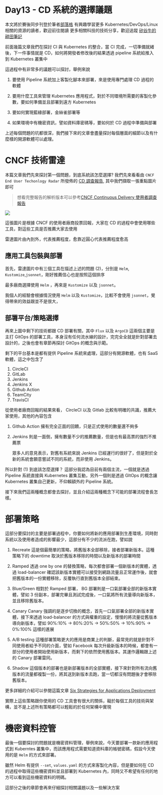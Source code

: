 Day13  - CD 系統的選擇議題
===============================

本文將於賽後同步刊登於筆者[部落格](https://hwchiu.com/)
有興趣學習更多 Kubernetes/DevOps/Linux 相關的資源的讀者，歡迎前往閱讀
更多相關科技的技術分享，歡迎追蹤 [矽谷牛的耕田筆記](https://www.facebook.com/technologynoteniu)



前面幾篇文章我們在探討 CI 與 Kubernetes 的整合，當 CI 完成，一切準備就緒後，下一件事情就是 CD，如何將開發者修改後的結果透過 pipeline 系統給推入到 Kubernetes 叢集中



這過程中有非常多的議題可以探討，舉例來說

1. 要使用 Pipeline 系統加上客製化腳本來部署，來是使用專門處理 CD 過程的軟體
2. 要用什麼工具來管理 Kubernetes 應用程式，對於不同環境所需要的客製化參數，要如何準備並且部署到遠方 Kubernetes

3. 要如何實現藍綠部署，金絲雀部署等
4. 如果環境中有機密資訊，譬如資料庫密碼等，要如何於 CD 過程中準備與部署



上述每個問題的坑都很深，我們接下來的文章會盡量探討每個層面的細節以及有什麼樣的開源軟體可以處理。



# CNCF 技術雷達

本篇文章我們先來探討第一個問題，到底系統該怎麼選擇? 我們先來看看由 `CNCF End User Techonlogy Radar` 所發佈的 [CD 調查報告](https://radar.cncf.io/2020-06-continuous-delivery), 其中我們擷取一張重點圖片即可

> 想看完整報告的解析版本可以參考[CNCF Continuous Delivery 使用者調查報告](https://www.hwchiu.com/cncf-tech-radar-cd.html)

![](https://i.imgur.com/5cY59sh.png)

這張圖片是根據 CNCF 的使用者廠商投票回報，大家在 CD 的過程中會使用哪些工具，對這些工具是否推薦大家去使用

雷達圖片由內到外，代表推薦程度，愈靠近圓心代表推薦程度愈高



## 應用工具包裝與部署

首先，雷達圖片中有三個工具在描述上述的問題 (2)，分別是 `Helm`, `Kustomize`,`jsonnet`，剛好推薦信心也是按照這個排序

最多廠商選擇使用 `Helm` ，再來是 `Kustomize` 以及 `jsonnet`。

我個人的經驗會根據情況使用 `Helm` 以及 `Kustomize`，比較不會使用 `jsonnet`，覺得帶來的效益跟並不是很大，



## 部署平台/策略選擇

再來上圖中剩下的技術都跟 CD 部署有關，其中 `Flux` 以及 `ArgoCD` 這兩個主要是主打 GitOps 的部署工具，本身沒有任何流水線的設計，完完全全就是針對部署去設計的，之後也會有章節再探討 GitOps 的概念與示範。

剩下的平台基本是都有提供 Pipeline 系統來處理，這部分有開源軟體，也有 SaaS 軟體，這之中包含了

1. CircleCI
2. GitLab
3. Jenkins
4. Jenkins X
5. Github Action
6. TeamCity
7. TravisCI



從使用者廠商回報的結果來看， CircleCI 以及 Gitlab 比較有明確的共識，推薦大家使用，其他的內容包含

1. Github Action 擁有完全正面的回饋，只是正式使用的數量還不夠多

2. Jenkins 則是一面倒，擁有數量不少的推薦數量，但是也有最高票的強烈不推薦票

   眾多人的意見表示，對舊有系統來說 Jenkins 已經運行的很好了，但是對於全新的系統會願意嘗試不同的系統，而非使用 Jenkins。



所以針對 (1) 到底該怎麼選擇？ 這部分我認為目前有兩個主流，一個就是透過 Pipeline 系統直接與 Kubernetes 叢集互動，另外一個則是透過 GItOps 的概念讓 Kubernetes 叢集自己更新，不仰賴額外的 Pipeline 系統。

接下來我們這兩種概念都會去探討，並且介紹這兩種概念下可能的部署流程會長怎樣。



# 部署策略

這部分要探討的主要是部署過程中，你要如何將新的應用部署到生產環境，同時對系統以及使用者造成的影響最少，這部分有不少的流派在跑，譬如說

1. Recreate
   這是個最簡單的策略，將舊版本全部移除，接者部署新版本。這種策略下的 downtime 取決於舊版本移除的時間以及新版本的部署時間

2. Ramped
   透過 one by one 的替換策略，每次都會部署一個新版本的實體，透過 load-balancer 確認該新版本實體可以接受到網路流量且正常運作後，就會把舊版本的一份實體移除，反覆執行直到舊版本全部結束。

3. Blue/Green
   相對於 Ramped 部署， BG 部署則是一口氣部署全部的新版本實體，譬如 3 份副本，部署完畢且測試完成後，一口氣將所有流量導向新版本，並且移除舊版本。

4. Canary
   Canary 強調的是逐步切換的概念，首先一口氣部署全部的新版本實體，接下來透過 load-balancer 的方式與權重的設定，慢慢的將流量從舊版本導向新版本，譬如 90%:10% -> 80%:20% -> 50%:50% -> 10%:90% -> 0%:100% 這樣的進展

5. A/B testing
   這種部署策略更大的應用是商業上的判斷，最常見的就是針對不同使用者給予不同的介面，譬如 Facebook 每次升級新版本的時候，都會有一部分的使用者開始使用新版本，而剩下的依然使用舊版本。其運作邏輯跟上述的 Canary 部署雷同。

6. Shadow
   這個版本的部署也是新部署版本的全部實體，接下來針對所有流向舊版本的流量都複製一份，將其送到新版本去跑，當一切都沒有問題後才會移除舊版本。

   

更多詳細的介紹可以參閱這篇文章 [Six Strategies for Applications Deployment](https://thenewstack.io/deployment-strategies/)

實際上這些策略跟你使用的 CD 工具會有很大的關係，礙於每個工具的技術與架構，並不是上述所有策略都可以輕鬆的於任何架構中實現



# 機密資料控管

最後一個要探討的問題就是機密資料管理，舉例來說，今天要部署一款新的應用程式到 Kuberntes 叢集中，而該應用程式需要知道資料庫的帳號密碼，假設今天使用的是 `Helm` 的方式來部署。

雖然 Helm 有提供 `--set`, `values.yaml` 的方式來客製化內容，但是要如何在 CD 的過程中取得這些機密資料並且部署到 Kubernetes 內，同時又不希望有任何的地方可以看到這些機密資料的明碼。

這部分之後的章節會再來仔細探討相關議題以及一些解決方案

